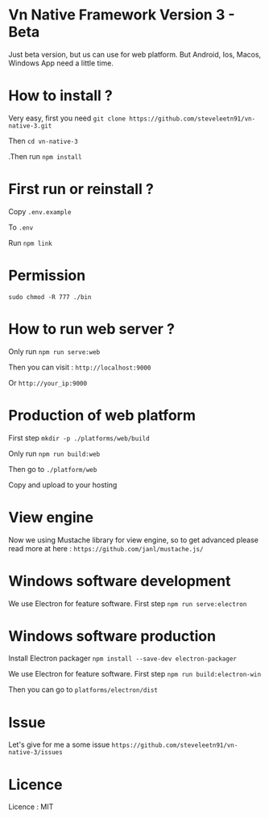 # Vn Native Framework Version 3 - Beta

Just beta version, but us can use for web platform. But Android, Ios, Macos, Windows App need a little time.

# How to install ? 
Very easy, first you need 
    `git clone https://github.com/steveleetn91/vn-native-3.git`

Then
    `cd vn-native-3`

.Then run 
    `npm install`

# First run or reinstall ?
Copy 
    `.env.example`

To
    `.env`

Run 
    `npm link`

# Permission

`sudo chmod -R 777 ./bin`

# How to run web server ?

Only run 
    `npm run serve:web`    

Then you can visit : 
    `http://localhost:9000`

Or
    `http://your_ip:9000`

# Production of web platform

First step 
    `mkdir -p ./platforms/web/build`

Only run 
    `npm run build:web`

Then go to 
    `./platform/web`

Copy and upload to your hosting

# View engine

Now we using Mustache library for view engine, so to get advanced please read more at here : 
    `https://github.com/janl/mustache.js/`

# Windows software development

We use Electron for feature software. First step 
    `npm run serve:electron`

# Windows software production
Install Electron packager
    `npm install --save-dev electron-packager`

We use Electron for feature software. First step
    `npm run build:electron-win`

Then you can go to
    `platforms/electron/dist`

# Issue

Let's give for me a some issue
    `https://github.com/steveleetn91/vn-native-3/issues`

# Licence 
Licence : MIT
